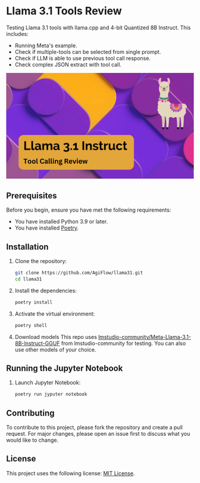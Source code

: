 # Llama 3.1 Tools Review

Testing Llama 3.1 tools with llama.cpp and 4-bit Quantized 8B Instruct. This includes:

- Running Meta's example.  
- Check if multiple-tools can be selected from single prompt.  
- Check if LLM is able to use previous tool call response.  
- Check complex JSON extract with tool call.  

[<img src="./video.png">](https://youtu.be/pZraRJ6VSjQ)

## Prerequisites

Before you begin, ensure you have met the following requirements:

- You have installed Python 3.9 or later.
- You have installed [Poetry](https://python-poetry.org/docs/#installation).

## Installation

1. Clone the repository:

   ```sh
   git clone https://github.com/AgiFlow/llama31.git
   cd llama31
   ```

2. Install the dependencies:

   ```sh
   poetry install
   ```

3. Activate the virtual environment:

   ```sh
   poetry shell
   ```
   
4. Download models
This repo uses [lmstudio-community/Meta-Llama-3.1-8B-Instruct-GGUF](https://huggingface.co/lmstudio-community/Meta-Llama-3.1-8B-Instruct-GGUF/tree/main) from lmstudio-community for testing. You can also use other models of your choice.

## Running the Jupyter Notebook

1. Launch Jupyter Notebook:

   ```sh
   poetry run jyputer notebook
   ```

## Contributing

To contribute to this project, please fork the repository and create a pull request. For major changes, please open an issue first to discuss what you would like to change.

## License

This project uses the following license: [MIT License](LICENSE).
